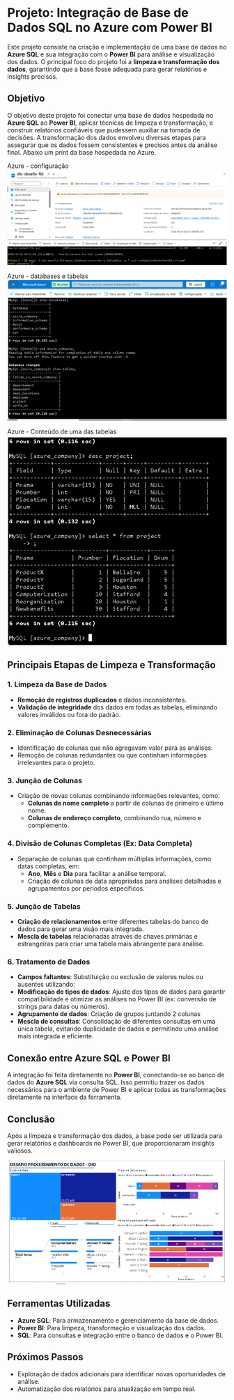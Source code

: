 # Projeto: Integração de Base de Dados SQL no Azure com Power BI

Este projeto consiste na criação e implementação de uma base de dados no **Azure SQL** e sua integração com o **Power BI** para análise e visualização dos dados. O principal foco do projeto foi a **limpeza e transformação dos dados**, garantindo que a base fosse adequada para gerar relatórios e insights precisos.

## Objetivo

O objetivo deste projeto foi conectar uma base de dados hospedada no **Azure SQL** ao **Power BI**, aplicar técnicas de limpeza e transformação, e construir relatórios confiáveis que pudessem auxiliar na tomada de decisões. A transformação dos dados envolveu diversas etapas para assegurar que os dados fossem consistentes e precisos antes da análise final.
Abaixo um print da base hospedada no Azure.

Azure - configuração
![Azure](./Images/Azure%20part1.PNG)


Azure - databases e tabelas
![Databases e Tabelas](./Images/Azure%20part2%20Databases%20%26%20Tables.PNG)


Azure - Conteúdo de uma das tabelas
![Conteudo Tabela](./Images/Azure%20part3%20conteudo%20tabela.PNG)

## Principais Etapas de Limpeza e Transformação

### 1. Limpeza da Base de Dados
- **Remoção de registros duplicados** e dados inconsistentes.
- **Validação de integridade** dos dados em todas as tabelas, eliminando valores inválidos ou fora do padrão.

### 2. Eliminação de Colunas Desnecessárias
- Identificação de colunas que não agregavam valor para as análises.
- Remoção de colunas redundantes ou que continham informações irrelevantes para o projeto.

### 3. Junção de Colunas
- Criação de novas colunas combinando informações relevantes, como:
  - **Colunas de nome completo** a partir de colunas de primeiro e último nome.
  - **Colunas de endereço completo**, combinando rua, número e complemento.

### 4. Divisão de Colunas Completas (Ex: Data Completa)
- Separação de colunas que continham múltiplas informações, como datas completas, em:
  - **Ano**, **Mês** e **Dia** para facilitar a análise temporal.
  - Criação de colunas de data apropriadas para análises detalhadas e agrupamentos por períodos específicos.

### 5. Junção de Tabelas
- **Criação de relacionamentos** entre diferentes tabelas do banco de dados para gerar uma visão mais integrada.
- **Mescla de tabelas** relacionadas através de chaves primárias e estrangeiras para criar uma tabela mais abrangente para análise.

### 6. Tratamento de Dados
- **Campos faltantes**: Substituição ou exclusão de valores nulos ou ausentes utilizando:
- **Modificação de tipos de dados**: Ajuste dos tipos de dados para garantir compatibilidade e otimizar as análises no Power BI (ex: conversão de strings para datas ou números).
- **Agrupamento de dados**: Criação de grupos juntando 2 colunas
- **Mescla de consultas**: Consolidação de diferentes consultas em uma única tabela, evitando duplicidade de dados e permitindo uma análise mais integrada e eficiente.

## Conexão entre Azure SQL e Power BI

A integração foi feita diretamente no **Power BI**, conectando-se ao banco de dados do **Azure SQL** via consulta SQL. Isso permitiu trazer os dados necessários para o ambiente de Power BI e aplicar todas as transformações diretamente na interface da ferramenta.

## Conclusão

Após a limpeza e transformação dos dados, a base pode ser utilizada para gerar relatórios e dashboards no Power BI, que proporcionaram insights valiosos. 

![Relatório](./Power%20BI%20Relatorio.PNG)

## Ferramentas Utilizadas

- **Azure SQL**: Para armazenamento e gerenciamento da base de dados.
- **Power BI**: Para limpeza, transformação e visualização dos dados.
- **SQL**: Para consultas e integração entre o banco de dados e o Power BI.

## Próximos Passos

- Exploração de dados adicionais para identificar novas oportunidades de análise.
- Automatização dos relatórios para atualização em tempo real.
